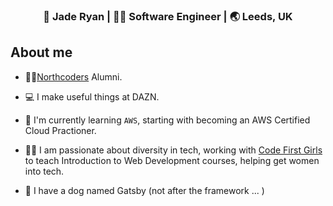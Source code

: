 <div align="center">
<h3> 👩 Jade Ryan | 👩‍💻 Software Engineer | 🌏 Leeds, UK </h3>
</div>

## About me

- 👩‍🎓[Northcoders](https://northcoders.com/) Alumni.

- 💻 I make useful things at DAZN.

- 🎯 I'm currently learning `AWS`, starting with becoming an AWS Certified Cloud Practioner.

- 👩‍🏫 I am passionate about diversity in tech, working with [Code First Girls](https://codefirstgirls.org.uk/) to teach Introduction to Web Development courses, helping get women into tech.

- 🐶 I have a dog named Gatsby (not after the framework ... )
